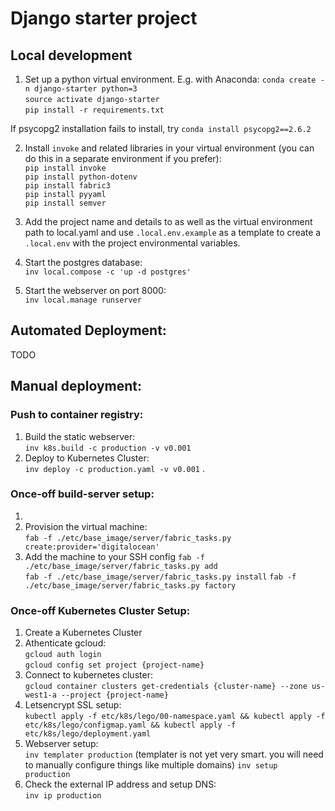 Django starter project
======================
Local development
-----------------
1. Set up a python virtual environment. E.g. with Anaconda:
`conda create -n django-starter python=3`  
`source activate django-starter`  
`pip install -r requirements.txt`

If psycopg2 installation fails to install, try `conda install psycopg2==2.6.2`

2. Install `invoke` and related libraries in your virtual environment (you can do this in a separate environment if you prefer):  
`pip install invoke`  
`pip install python-dotenv`  
`pip install fabric3`  
`pip install pyyaml`  
`pip install semver`  

3. Add the project name and details to as well as the virtual environment path to local.yaml and use `.local.env.example` as a template to create a `.local.env` with the project environmental variables.

3. Start the postgres database:  
`inv local.compose -c 'up -d postgres'`

4. Start the webserver on port 8000:  
`inv local.manage runserver`

Automated Deployment:
-----------------
TODO

Manual deployment:
------------------
### Push to container registry:
1. Build the static webserver:  
   `inv k8s.build -c production -v v0.001`  
4. Deploy to Kubernetes Cluster:  
    `inv deploy -c production.yaml -v v0.001` . 

### Once-off build-server setup:
1.
2. Provision the virtual machine:  
`fab -f ./etc/base_image/server/fabric_tasks.py create:provider='digitalocean'`  
3. Add the machine to your SSH config
`fab -f ./etc/base_image/server/fabric_tasks.py add`  
`fab -f ./etc/base_image/server/fabric_tasks.py install`
`fab -f ./etc/base_image/server/fabric_tasks.py factory`   

### Once-off Kubernetes Cluster Setup:
1. Create a Kubernetes Cluster
2. Athenticate gcloud:    
    `gcloud auth login`  
    `gcloud config set project {project-name}`  
3. Connect to kubernetes cluster:  
    `gcloud container clusters get-credentials {cluster-name} --zone us-west1-a --project {project-name}`  
4. Letsencrypt SSL setup:  
    `kubectl apply -f etc/k8s/lego/00-namespace.yaml && kubectl apply -f etc/k8s/lego/configmap.yaml && kubectl apply -f etc/k8s/lego/deployment.yaml`  
5. Webserver setup:  
    `inv templater production` (templater is not yet very smart. you will need to manually configure things like multiple domains)
	`inv setup production`  
6. Check the external IP address and setup DNS:  
    `inv ip production`  
